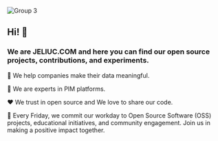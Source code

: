 ![Group 3](https://github.com/Jeliuc-Labs/.github/assets/6627334/3717eb6a-54eb-4e99-a6f0-933e9a587ca8)

## Hi! 👋 

### We are JELIUC.COM and here you can find our open source projects, contributions, and experiments.

🤝 We help companies make their data meaningful.

🥇 We are experts in PIM platforms.

❤️ We trust in open source and We love to share our code.

🍿 Every Friday, we commit our workday to Open Source Software (OSS) projects, educational initiatives, and community engagement. Join us in making a positive impact together.
